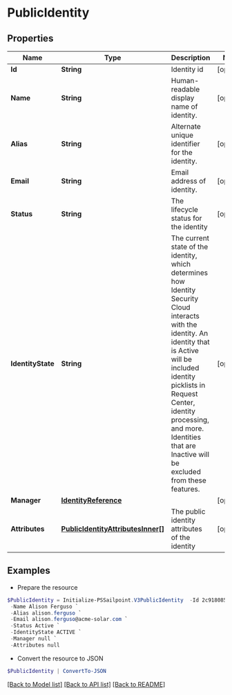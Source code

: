 # PublicIdentity
## Properties

Name | Type | Description | Notes
------------ | ------------- | ------------- | -------------
**Id** | **String** | Identity id | [optional] 
**Name** | **String** | Human-readable display name of identity. | [optional] 
**Alias** | **String** | Alternate unique identifier for the identity. | [optional] 
**Email** | **String** | Email address of identity. | [optional] 
**Status** | **String** | The lifecycle status for the identity | [optional] 
**IdentityState** | **String** | The current state of the identity, which determines how Identity Security Cloud interacts with the identity. An identity that is Active will be included identity picklists in Request Center, identity processing, and more. Identities that are Inactive will be excluded from these features.  | [optional] 
**Manager** | [**IdentityReference**](IdentityReference.md) |  | [optional] 
**Attributes** | [**PublicIdentityAttributesInner[]**](PublicIdentityAttributesInner.md) | The public identity attributes of the identity | [optional] 

## Examples

- Prepare the resource
```powershell
$PublicIdentity = Initialize-PSSailpoint.V3PublicIdentity  -Id 2c9180857182305e0171993735622948 `
 -Name Alison Ferguso `
 -Alias alison.ferguso `
 -Email alison.ferguso@acme-solar.com `
 -Status Active `
 -IdentityState ACTIVE `
 -Manager null `
 -Attributes null
```

- Convert the resource to JSON
```powershell
$PublicIdentity | ConvertTo-JSON
```

[[Back to Model list]](../README.md#documentation-for-models) [[Back to API list]](../README.md#documentation-for-api-endpoints) [[Back to README]](../README.md)

